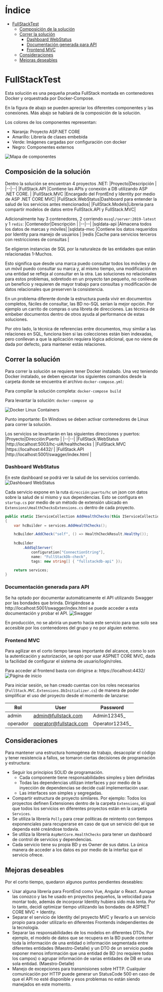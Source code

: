 # Índice <!-- omit in toc -->
- [FullStackTest](#fullstacktest)
  - [Composición de la solución](#composición-de-la-solución)
  - [Correr la solución](#correr-la-solución)
    - [Dashboard WebStatus](#dashboard-webstatus)
    - [Documentación generada para API](#documentación-generada-para-api)
    - [Frontend MVC](#frontend-mvc)
  - [Consideraciones](#consideraciones)
  - [Mejoras deseables](#mejoras-deseables)

# FullStackTest
Esta solución es una pequeña prueba FullStack montada en contenedores Docker y orquestrada por Docker-Compose. 

En la figura de abajo se pueden apreciar los diferentes componentes y las conexiones. Más abajo se hablará de la composición de la solución.

Los colores de los componentes representan:
- Naranja: Proyecto ASP.NET CORE
- Amarillo: Librería de clases embebida
- Verde: Imágenes cargadas por configuración con docker
- Negro: Componentes externos

![Mapa de componentes](https://github.com/adearriba/FullStackTest/blob/main/img/ComponentMap.png?raw=true)

## Composición de la solución
Dentro la solución se encuentran 4 proyectos .NET:
|Proyecto|Descripción  |
|--|--|
|FullStack.API  |Contiene las APIs y conexión a DB utilizando ASP .NET CORE. |
|FullStack.MVC |Encargado del FrontEnd y Identity por medio de ASP .NET CORE MVC|
|FullStack.WebStatus|Dashboard para entender la salud de los servicios antes mencionados|
|FullStack.Models|Libreria para compartir modelos de datos entre FullStack.API y FullStack.MVC|

Adicionalmente hay 3 contenedores, 2 corriendo ``mssql/server:2019-latest`` y 1 ``redis``:
|Contenedor|Descripción  |
|--|--|
|sqldata-api  |Almacena todos los datos de marcas y móviles|
|sqldata-mvc  |Contiene los datos requeridos por Identity para manejo de usuarios |
|redis  |Cache para servicios terceros con restricciones de consultas |

Se eligieron instancias de SQL por la naturaleza de las entidades que están relacionadas 1-Muchos. 

Esto significa que desde una marca puedo consultar todos los móviles y de un móvil puedo consultar su marca y, al mismo tiempo, una modificación en una entidad se refleja al consultar en la otra. Las soluciones no relacionales para estos problemas, sobretodo en un proyecto tan pequeño, no conllevan un beneficio y requieren de mayor trabajo para consultas y modificación de datos relacionales que preserven la consistencia.

En un problema diferente donde la estructura pueda vivir en documentos completos, fáciles de consultar, las BD no-SQL serían la mejor opción. Por ejemplo un carrito de compras o una libreta de direcciones. Las técnica de embeber documentos dentro de otros ayuda al performance de estas soluciones.

Por otro lado, la técnica de referencias entre documentos, muy similar a las relaciones en SQL, funciona bien si las colecciones están bien indexadas, pero conllevan a que la aplicación requiera lógica adicional, que no viene de dada por defecto, para mantener estás relaciones.

## Correr la solución
Para correr la solución se requiere tener Docker instalado. Una vez teniendo Docker instalado, se deben ejecutar los siguientes comandos desde la carpeta donde se encuentra el archivo ``docker-compose.yml``:

Para compilar la solución completa:
``docker-compose build``

Para levantar la solución:
``docker-compose up``

![Docker Linux Containers](https://github.com/adearriba/FullStackTest/blob/main/img/Docker_Linux_Containers.png?raw=true)

Punto importante: En Windows se deben activar contenedores de Linux para correr la solución.

Los servicios se levantarán en las siguientes direcciones y puertos:
|Proyecto|Dirección:Puerto  |
|--|--|
|FullStack.WebStatus  |http://localhost:5003/hc-ui#/healthchecks  |
|FullStack.MVC |https://localhost:4432/ |
|FullStack.API |http://localhost:5001/swagger/index.html |


### Dashboard WebStatus
En este dashboard se podrá ver la salud de los servicios corriendo. 
![Dashboard WebStatus](https://github.com/adearriba/FullStackTest/blob/main/img/WebStatus_Dashboardpng.png?raw=true)

Cada servicio expone en la ruta ``dirección:puerto/hc`` un json con datos sobre la salud de sí mismo y sus dependencias. Esto se configura en ``startup.cs`` por medio de un método de extensión ubicado en ``Extensions\HealthChecksExtensions.cs`` dentro de cada proyecto.

```C#
public static IServiceCollection AddHealthChecks(this IServiceCollection services, IConfiguration configuration)
{
    var hcBuilder = services.AddHealthChecks();

    hcBuilder.AddCheck("self", () => HealthCheckResult.Healthy());
    
    hcBuilder
        .AddSqlServer(
            configuration["ConnectionString"],
            name: "FullStackDb-check",
            tags: new string[] { "fullstackdb-api" });

    return services;
}
```

###  Documentación generada para API
Se ha optado por documentar automáticamente el API utilizando Swagger por las bondades que brinda. Dirigiéndose a http://localhost:5001/swagger/index.html se puede acceder a esta documentación y probar el API.
![Swagger](https://github.com/adearriba/FullStackTest/blob/main/img/API_Generated_Documentation.png?raw=true)

En producción, no se abriría un puerto hacia este servicio para que solo sea accesible por los contenedores del grupo y no por alguien externo.

###  Frontend MVC
Para agilizar en el corto tiempo tareas importante del alcance, como lo son la autenticación y autorización, se optó por usar ASPNET CORE MVC, dada la facilidad de configurar el sistema de usuario/login/roles.

Para acceder al frontend basta con dirigirse a: https://localhost:4432/ 
![Página de inicio](https://github.com/adearriba/FullStackTest/blob/main/img/HomePage.png?raw=true)

Para iniciar sesión, se han creado cuentas con los roles necesarios (``FullStack.MVC.Extensions.DbInitializer.cs``) de manera de poder simplificar el uso del proyecto desde el momento de lanzarse:

|Rol|User|Password|
|--|--|--|
|admin|admin@fullstack.com|Admin12345_|
|operador|operator@fullstack.com|Operator12345_|


## Consideraciones
Para mantener una estructura homogénea de trabajo, desacoplar el código y tener resistencia a fallos, se tomaron ciertas decisiones de programación y estructura:

 - Seguir los principios SOLID de programación.
	 - Cada componente tiene responsabilidades simples y bien definidas
	 - Todas las dependencias utilizan interfaces y por medio de la inyección de dependencias se decide cuál implementación usar.
	 - Las interfaces son simples y segregadas.
 - Compartir estructura de proyecto similares. Por ejemplo: Todos los proyectos definen Extensiones dentro de la carpeta ``Extensions``, al igual que todos los servicios en diferentes proyectos están en la carpeta ``Services``.
 - Se utiliza la librería ``Polly`` para crear políticas de reintento con tiempos exponenciales para recuperarse en caso de que un servicio del que se dependa esté creándose todavía.
 - Se utiliza la librería ``AspNetCore.HealthChecks`` para tener un dashboard de control de servicios y dependencias.
 - Cada servicio tiene su propia BD y es Owner de sus datos. La única manera de acceder a los datos es por medio de la interfaz que el servicio ofrece.

## Mejoras deseables
Por el corto tiempo, quedaron algunos puntos pendientes deseables:

 - Usar alguna librería para FrontEnd como Vue, Angular o React. Aunque las conozco y las he usado en proyectos pequeños, la velocidad para montar todo, además de incorporar Identity hubiera sido más lenta. Por lo tanto, decidí optimizar tiempo utilizando las bondades de ASPNET CORE MVC + Identity.
 - Separar el servicio de Identity del proyecto MVC y llevarlo a un servicio propio para poder utilizarlo en diferentes Frontends independientes de la tecnología.
 - Separar las responsabilidades de los modelos en diferentes DTOs. Por ejemplo, el modelo de datos que se recupera en la BD puede contener toda la información de una entidad o información segmentada entre diferentes entidades (Maestro-Detalle) y un DTO de un servicio puede exponer menos información que una entidad de BD (no requiere todos los campos) o agrupar información de varias entidades de DB en una sola entidad. (Maestro-Detalle)
 - Manejo de excepciones para transmisiones sobre HTTP. Cualquier comunicación por HTTP puede generar un StatusCode 500 en caso de que el API no esté disponible y esos problemas no están siendo manejados en este momento.
